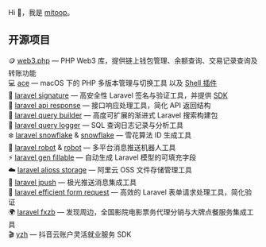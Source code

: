 Hi 👋，我是 [mitoop](https://github.com/mitoop)。

## 开源项目

🪙 [web3.php](https://github.com/mitoop/web3.php) — PHP Web3 库，提供链上钱包管理、余额查询、交易记录查询及转账功能  
💻 [ace](https://github.com/mitoop/ace) — macOS 下的 PHP 多版本管理与切换工具  以及 [Shell 插件](https://github.com/mitoop/acepre)    
🔐 [laravel signature](https://github.com/mitoop/laravel-signature) — 高安全性 Laravel 签名与验证工具，并提供 [SDK](https://github.com/mitoop/signature-sdk)  
📡 [laravel api response](https://github.com/mitoop/laravel-api-response) — 接口响应处理工具，简化 API 返回结构  
🔎 [laravel query builder](https://github.com/mitoop/laravel-query-builder) — 高度可扩展的渐进式 Laravel 搜索构建包  
📝 [laravel query logger](https://github.com/mitoop/laravel-query-logger) — SQL 查询日志记录与分析工具  
❄️ [laravel snowflake](https://github.com/mitoop/laravel-snowflake) & [snowflake](https://github.com/mitoop/snowflake) — 雪花算法 ID 生成工具  
🤖 [laravel robot](https://github.com/mitoop/laravel-robot) & [robot](https://github.com/mitoop/robot) — 多平台消息推送机器人工具  
⚡ [laravel gen fillable](https://github.com/mitoop/laravel-gen-fillable) — 自动生成 Laravel 模型的可填充字段  
☁️ [laravel alioss storage](https://github.com/mitoop/laravel-alioss-storage) — 阿里云 OSS 文件存储管理工具  
📣 [laravel jpush](https://github.com/mitoop/laravel-jpush) — 极光推送消息集成工具  
📝 [laravel efficient form request](https://github.com/mitoop/laravel-efficient-form-request) — 高效的 Laravel 表单请求处理工具，简化验证  
🌍 [laravel fxzb](https://github.com/mitoop/laravel-fxzb) — 发现周边，全国影院电影票务代理分销与大牌点餐服务集成工具  
🎬 [yzh](https://github.com/mitoop/yzh) — 抖音云账户灵活就业服务 SDK  
